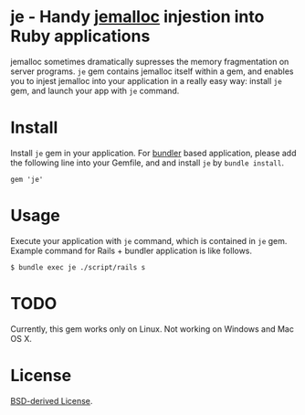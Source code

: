 # je - Handy [jemalloc](http://www.canonware.com/jemalloc/) injestion into Ruby applications

jemalloc sometimes dramatically supresses the memory fragmentation on server programs. `je` gem contains jemalloc itself within a gem, and enables you to injest jemalloc into your application in a really easy way: install `je` gem, and launch your app with `je` command.

# Install

Install `je` gem in your application. For [bundler](http://gembundler.com/) based application, please add the following line into your Gemfile, and and install `je` by `bundle install`.

    gem 'je'

# Usage

Execute your application with `je` command, which is contained in `je` gem. Example command for Rails + bundler application is like follows.


    $ bundle exec je ./script/rails s

# TODO

Currently, this gem works only on Linux. Not working on Windows and Mac OS X.

# License

[BSD-derived License](http://www.canonware.com/jemalloc/license.html).